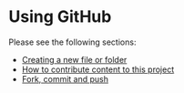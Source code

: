 # Using GitHub

Please see the following sections:
- [Creating a new file or folder](https://github.com/CHICAS-Skill-Sharing-Group/Content/blob/master/Using-github/creating-file-or-folder.md)
- [How to contribute content to this project](https://github.com/CHICAS-Skill-Sharing-Group/Content/blob/master/Using-github/creating-content.md)
- [Fork, commit and push](https://github.com/CHICAS-Skill-Sharing-Group/Content/blob/master/Using-github/Fork-commit-push.md)

